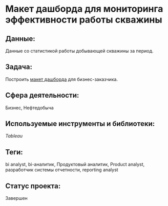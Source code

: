 # Макет дашборда для мониторинга эффективности работы скважины 

## Данные:

Данные со статистикой работы добывающей скважины за период.

## Задача:

Построить [макет дашборда](https://public.tableau.com/app/profile/igor6948/viz/__16653355963390/Dashboard1?publish=yes) для бизнес-заказчика.

## Сфера деятельности:

Бизнес, Нефтедобыча

## Используемые инструменты и библиотеки:

_Tableau_

## Теги:

bi analyst, bi-аналитик, Продуктовый аналитик, Product analyst, разработчик системы отчетности, reporting analyst

## Статус проекта:

Завершен
